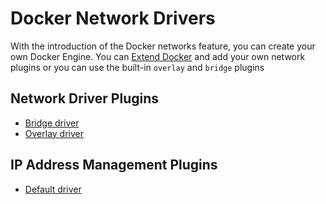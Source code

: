 <!--[metadata]>
+++
title = "Docker network drivers"
description = "Docker networking"
keywords = ["network, networking, driver, plugins, docker, documentation"]
[menu.main]
identifier="smn_networking_drivers"
parent= "smn_networking"
+++
<![end-metadata]-->

# Docker Network Drivers

With the introduction of the Docker networks feature, you can create your own
Docker Engine. You can [Extend Docker]() and add your own network plugins or
you can use the built-in `overlay` and `bridge` plugins

## Network Driver Plugins

- [Bridge driver](bridge.md)
- [Overlay driver](overlay.md)

## IP Address Management Plugins

- [Default driver](default_ipam.md)
